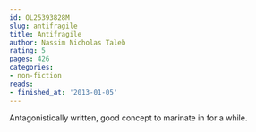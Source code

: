 ```yaml
---
id: OL25393828M
slug: antifragile
title: Antifragile
author: Nassim Nicholas Taleb
rating: 5
pages: 426
categories:
- non-fiction
reads:
- finished_at: '2013-01-05'
---
```

Antagonistically written, good concept to marinate in for a while.
